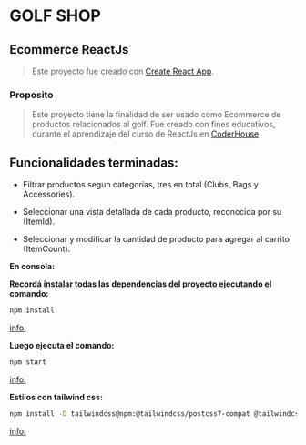 # GOLF SHOP 


## Ecommerce ReactJs 

> Este proyecto fue creado con [Create React App](https://github.com/facebook/create-react-app).

### Proposito
 > Este proyecto tiene la finalidad de ser usado como Ecommerce de productos relacionados al golf.
 > Fue creado con fines educativos, durante el aprendizaje del curso de ReactJs en [CoderHouse](https://www.coderhouse.com/)

##  Funcionalidades terminadas:

- Filtrar productos segun categorias, tres en total (Clubs, Bags y Accessories).

- Seleccionar una vista detallada de cada producto, reconocida por su (ItemId).

- Seleccionar y modificar la cantidad de producto para agregar al carrito (ItemCount).


**En consola:**

**Recordá instalar todas las dependencias del proyecto ejecutando el comando:** 
```sh
npm install
```
  [info.](https://docs.npmjs.com/cli/v7/commands/npm-install)

**Luego ejecuta el comando:**
```sh
npm start 
```
[info.](https://docs.npmjs.com/cli/v7/commands/npm-start)

**Estilos con tailwind css:**
```sh
npm install -D tailwindcss@npm:@tailwindcss/postcss7-compat @tailwindcss/postcss7-compat postcss@^7 autoprefixer@^9 
```
[info.](https://tailwindcss.com/docs/guides/create-react-app)
